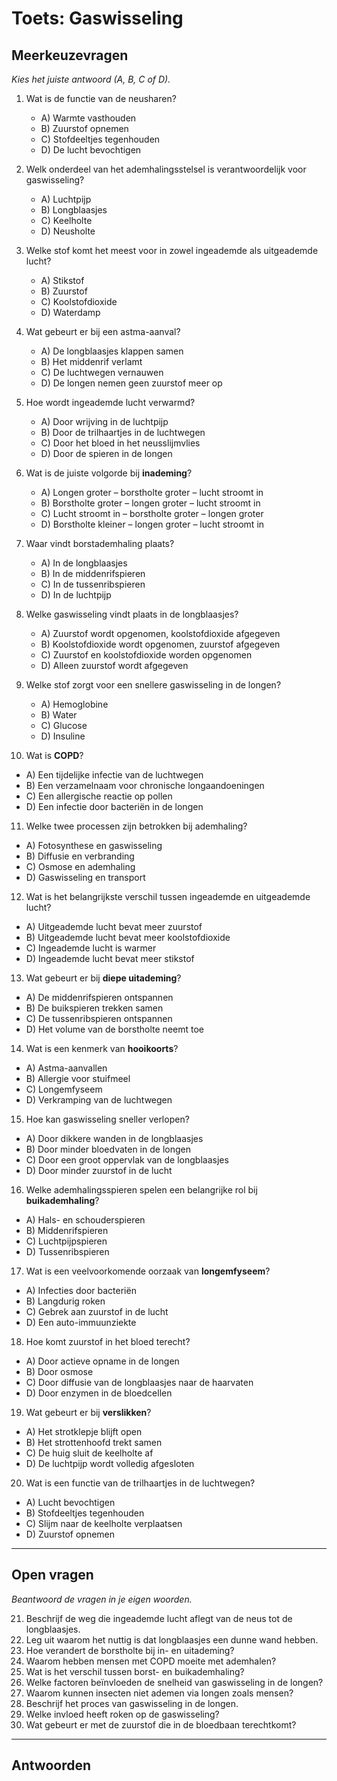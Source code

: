 # **Toets: Gaswisseling**

## **Meerkeuzevragen**
*Kies het juiste antwoord (A, B, C of D).*

1. Wat is de functie van de neusharen?  
   - A) Warmte vasthouden  
   - B) Zuurstof opnemen  
   - C) Stofdeeltjes tegenhouden  
   - D) De lucht bevochtigen  

2. Welk onderdeel van het ademhalingsstelsel is verantwoordelijk voor gaswisseling?  
   - A) Luchtpijp  
   - B) Longblaasjes  
   - C) Keelholte  
   - D) Neusholte  

3. Welke stof komt het meest voor in zowel ingeademde als uitgeademde lucht?  
   - A) Stikstof  
   - B) Zuurstof  
   - C) Koolstofdioxide  
   - D) Waterdamp  

4. Wat gebeurt er bij een astma-aanval?  
   - A) De longblaasjes klappen samen  
   - B) Het middenrif verlamt  
   - C) De luchtwegen vernauwen  
   - D) De longen nemen geen zuurstof meer op  

5. Hoe wordt ingeademde lucht verwarmd?  
   - A) Door wrijving in de luchtpijp  
   - B) Door de trilhaartjes in de luchtwegen  
   - C) Door het bloed in het neusslijmvlies  
   - D) Door de spieren in de longen  

6. Wat is de juiste volgorde bij **inademing**?  
   - A) Longen groter – borstholte groter – lucht stroomt in  
   - B) Borstholte groter – longen groter – lucht stroomt in  
   - C) Lucht stroomt in – borstholte groter – longen groter  
   - D) Borstholte kleiner – longen groter – lucht stroomt in  

7. Waar vindt borstademhaling plaats?  
   - A) In de longblaasjes  
   - B) In de middenrifspieren  
   - C) In de tussenribspieren  
   - D) In de luchtpijp  

8. Welke gaswisseling vindt plaats in de longblaasjes?  
   - A) Zuurstof wordt opgenomen, koolstofdioxide afgegeven  
   - B) Koolstofdioxide wordt opgenomen, zuurstof afgegeven  
   - C) Zuurstof en koolstofdioxide worden opgenomen  
   - D) Alleen zuurstof wordt afgegeven  

9. Welke stof zorgt voor een snellere gaswisseling in de longen?  
   - A) Hemoglobine  
   - B) Water  
   - C) Glucose  
   - D) Insuline  

10. Wat is **COPD**?  
   - A) Een tijdelijke infectie van de luchtwegen  
   - B) Een verzamelnaam voor chronische longaandoeningen  
   - C) Een allergische reactie op pollen  
   - D) Een infectie door bacteriën in de longen  

11. Welke twee processen zijn betrokken bij ademhaling?  
   - A) Fotosynthese en gaswisseling  
   - B) Diffusie en verbranding  
   - C) Osmose en ademhaling  
   - D) Gaswisseling en transport  

12. Wat is het belangrijkste verschil tussen ingeademde en uitgeademde lucht?  
   - A) Uitgeademde lucht bevat meer zuurstof  
   - B) Uitgeademde lucht bevat meer koolstofdioxide  
   - C) Ingeademde lucht is warmer  
   - D) Ingeademde lucht bevat meer stikstof  

13. Wat gebeurt er bij **diepe uitademing**?  
   - A) De middenrifspieren ontspannen  
   - B) De buikspieren trekken samen  
   - C) De tussenribspieren ontspannen  
   - D) Het volume van de borstholte neemt toe  

14. Wat is een kenmerk van **hooikoorts**?  
   - A) Astma-aanvallen  
   - B) Allergie voor stuifmeel  
   - C) Longemfyseem  
   - D) Verkramping van de luchtwegen  

15. Hoe kan gaswisseling sneller verlopen?  
   - A) Door dikkere wanden in de longblaasjes  
   - B) Door minder bloedvaten in de longen  
   - C) Door een groot oppervlak van de longblaasjes  
   - D) Door minder zuurstof in de lucht  

16. Welke ademhalingsspieren spelen een belangrijke rol bij **buikademhaling**?  
   - A) Hals- en schouderspieren  
   - B) Middenrifspieren  
   - C) Luchtpijpspieren  
   - D) Tussenribspieren  

17. Wat is een veelvoorkomende oorzaak van **longemfyseem**?  
   - A) Infecties door bacteriën  
   - B) Langdurig roken  
   - C) Gebrek aan zuurstof in de lucht  
   - D) Een auto-immuunziekte  

18. Hoe komt zuurstof in het bloed terecht?  
   - A) Door actieve opname in de longen  
   - B) Door osmose  
   - C) Door diffusie van de longblaasjes naar de haarvaten  
   - D) Door enzymen in de bloedcellen  

19. Wat gebeurt er bij **verslikken**?  
   - A) Het strotklepje blijft open  
   - B) Het strottenhoofd trekt samen  
   - C) De huig sluit de keelholte af  
   - D) De luchtpijp wordt volledig afgesloten  

20. Wat is een functie van de trilhaartjes in de luchtwegen?  
   - A) Lucht bevochtigen  
   - B) Stofdeeltjes tegenhouden  
   - C) Slijm naar de keelholte verplaatsen  
   - D) Zuurstof opnemen  

---

## **Open vragen**
*Beantwoord de vragen in je eigen woorden.*

21. Beschrijf de weg die ingeademde lucht aflegt van de neus tot de longblaasjes.  
22. Leg uit waarom het nuttig is dat longblaasjes een dunne wand hebben.  
23. Hoe verandert de borstholte bij in- en uitademing?  
24. Waarom hebben mensen met COPD moeite met ademhalen?  
25. Wat is het verschil tussen borst- en buikademhaling?  
26. Welke factoren beïnvloeden de snelheid van gaswisseling in de longen?  
27. Waarom kunnen insecten niet ademen via longen zoals mensen?  
28. Beschrijf het proces van gaswisseling in de longen.  
29. Welke invloed heeft roken op de gaswisseling?  
30. Wat gebeurt er met de zuurstof die in de bloedbaan terechtkomt?  

---

## **Antwoorden**
<!--
### Meerkeuzevragen:
1: C, 2: B, 3: A, 4: C, 5: C, 6: B, 7: C, 8: A, 9: A, 10: B,  
11: D, 12: B, 13: B, 14: B, 15: C, 16: B, 17: B, 18: C, 19: A, 20: C

### Open vragen:
21. Neus – keelholte – luchtpijp – bronchiën – bronchiolen – longblaasjes  
22. Dunne wanden zorgen voor snelle diffusie van gassen.  
23. Bij inademing wordt de borstholte groter, bij uitademing kleiner.  
24. COPD vernauwt de luchtwegen en vermindert de elasticiteit van de longen.  
25. Bij borstademhaling bewegen de ribben, bij buikademhaling het middenrif.  
26. Oppervlakte van longblaasjes, zuurstofconcentratie, bloedtoevoer.  
27. Insecten ademen via tracheeën, luchtbuisjes door hun lichaam.  
28. Zuurstof diffundeert in bloed, CO₂ diffundeert uit bloed.  
29. Roken beschadigt longblaasjes en vermindert gaswisseling.  
30. Zuurstof bindt aan hemoglobine en wordt door het lichaam vervoerd.
-->